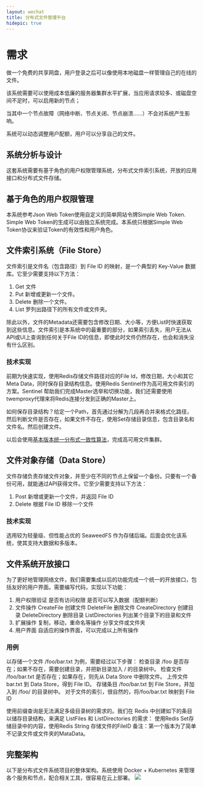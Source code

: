 ```yaml
---
layout: wechat
title: 分布式文件管理平台
hidepic: true
---
```


# 需求

做一个免费的共享网盘，用户登录之后可以像使用本地磁盘一样管理自己的在线的文件。

该系统需要可以使用成本低廉的服务器集群水平扩展，当应用请求较多、或磁盘空间不足时，可以启用新的节点；

当其中一个节点故障（网络中断、节点关闭、节点崩溃……）不会对系统产生影响。

系统可以动态调整用户配额，用户可以分享自己的文件。

## 系统分析与设计
这套系统需要有基于角色的用户权限管理系统，分布式文件索引系统，开放的应用接口和分布式文件存储。

## 基于角色的用户权限管理
本系统参考Json Web Token使用自定义的简单网站令牌Simple Web Token. Simple Web Token的生成可以由独立系统完成。本系统只根据Simple Web Token协议来验证Token的有效性和用户角色。

## 文件索引系统（File Store）

文件索引是文件名（包含路径）到 File ID 的映射，是一个典型的 Key-Value 数据库。它至少需要支持以下方法：

1. Get 文件
1. Put 新增或更新一个文件。
1. Delete 删除一个文件。
1. List 罗列出路径下的所有文件或文件夹。

除此以外，文件的Metadata还需要包含修改日期、大小等，方便List时快速获取到这些信息。文件索引是本系统中的最重要的部分，如果索引丢失，用户无法从API或UI上查询到任何关于File ID的信息，即使此时文件仍然存在，也会和消失没有什么区别。

### 技术实现
前期为快速实现，使用Redis存储文件路径对应的File Id，修改日期，大小和其它Meta Data，同时保存目录结构信息。使用Redis Sentinel作为高可用文件索引的方案。Sentinel 帮助我们完成Master选举和切换功能，我们还需要使用twemproxy代理来将Redis连接分发到正确的Master上。

如何保存目录结构？给定一个Path，首先通过分解为几段再合并来格式化路径，然后判断文件是否存在，如果文件不存在，使用Set存储目录信息，包含目录名和文件名。然后创建文件。



以后会使用[基本版本统一分布式一致性算法](http://blog.zhumingwu.cn/abc.html)，完成高可用文件集群。

## 文件对象存储（Data Store）
文件存储负责存储文件对象，并至少在不同的节点上保留一个备份。只要有一个备份可用，就能通过API获得文件。它至少需要支持以下方法：

1. Post 新增或更新一个文件，并返回 File ID
2. Delete 根据 File ID 移除一个文件

### 技术实现
选用较为轻量级、但性能占优的 SeaweedFS 作为存储后端。后面会优化该系统，使其支持大数据和多版本。



## 文件系统开放接口

为了更好地管理网络文件，我们需要集成以后的功能完成一个统一的开放接口，包括友好的用户界面。需要编写代码，实现以下功能：
1. 用户权限验证
    是否有访问权限
    是否可以写入数据（配额判断）
1. 文件操作
    CreateFile 创建文件
    DeleteFile 删除文件
    CreateDirectory 创建目录
    DeleteDirectory 删除目录
    ListDirectories 列出某个目录下的目录和文件
1. 扩展操作
    复制，移动，重命名等操作
    分享文件或文件夹
1. 用户界面
    自适应的操作界面，可以完成以上所有操作

### 用例
以存储一个文件 /foo/bar.txt 为例，需要经过以下步骤：
检查目录 /foo 是否存在；如果不存在，需要创建目录，并把新目录加入 / 的目录树中。
检查文件 /foo/bar.txt 是否存在；如果存在，则先从 Data Store 中删除文件。
上传文件 bar.txt 到 Data Store，得到 File ID。
存储条目 /foo/bar.txt 到 File Store，并加入到 /foo/ 的目录树中。
对于文件的索引，很自然的，将/foo/bar.txt 映射到 File ID

使用前缀查询是无法满足多级目录树的需求的。我们在 Redis 中创建如下的条目以储存目录结构，来满足 ListFiles 和 ListDirectories 的需求：
使用Redis Set存储目录中的内容，使用Redis String 存储文件的FileID
备注：第一个版本为了简单不记录文件或文件夹的MataData。

## 完整架构
以下是分布式文件系统项目的整体架构。系统使用 Docker + Kubernetes 来管理各个服务和节点，配合相关工具，很容易在云上部署。
![](https://raw.githubusercontent.com/openyeap/blog/gh-pages/images/file%20manager.png)

